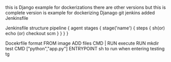 
this is Django example for dockerizations there are other versions but this is complete version 
 is example for dockerizing Djanago git jenkins
added Jenkinsfile

Jenkinsfile structure 
pipeline {
agent <node label>
 stages
 {
 stage('name')
 {
 steps {
 sh(or) echo (or) checkout scm 
 }
 }
 }
 } 
 
 Docekrfile format
 FROM image
 ADD files
 CMD | RUN execute
 RUN mkdir test
 CMD ["python","app.py"]
 ENTRYPOINT sh to run when entering
 testing
 tg
